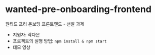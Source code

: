 # wanted-pre-onboarding-frontend
원티드 프리 온보딩 프론트엔드 - 선발 과제

- 지원자: 곽다은
- 프로젝트의 실행 방법: `npm install & npm start`
- 데모 영상

